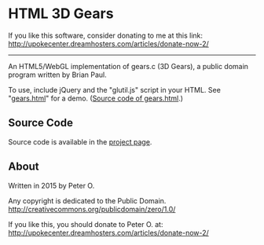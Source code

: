 HTML 3D Gears
====

If you like this software, consider donating to me at this link: http://upokecenter.dreamhosters.com/articles/donate-now-2/

----

An HTML5/WebGL implementation of gears.c (3D Gears), a public domain program
written by Brian Paul.

To use, include jQuery and the "glutil.js" script in your
HTML.  See "[gears.html](http://peteroupc.github.io/html-gears/gears.html)" for a demo.
([Source code of gears.html](https://raw.githubusercontent.com/peteroupc/html-gears/master/canvasback.html).)

Source Code
---------
Source code is available in the [project page](https://github.com/peteroupc/html-gears).

About
-----------

Written in 2015 by Peter O.

Any copyright is dedicated to the Public Domain.
http://creativecommons.org/publicdomain/zero/1.0/

If you like this, you should donate to Peter O.
at: http://upokecenter.dreamhosters.com/articles/donate-now-2/

